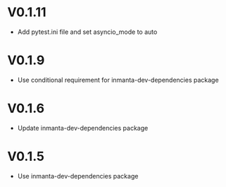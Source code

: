 # V0.1.11
- Add pytest.ini file and set asyncio_mode to auto

# V0.1.9
- Use conditional requirement for inmanta-dev-dependencies package

# V0.1.6
- Update inmanta-dev-dependencies package

# V0.1.5
- Use inmanta-dev-dependencies package
